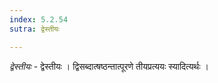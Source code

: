 ```yaml
---
index: 5.2.54
sutra: द्वेस्तीयः

---
```

_द्वेस्तीयः_ - द्वेस्तीयः । द्विसब्दात्षष्ठन्तात्पूरणे तीयप्रत्ययः स्यादित्यर्थः ।